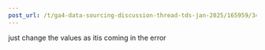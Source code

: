 ```yaml
---
post_url: /t/ga4-data-sourcing-discussion-thread-tds-jan-2025/165959/346
---
```

just change the values as itis coming in the error